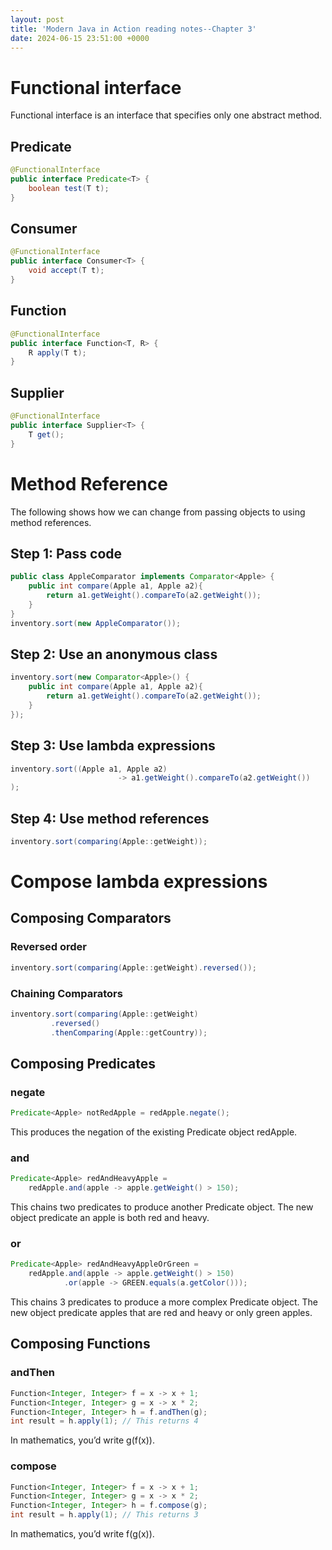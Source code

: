 ```yaml
---
layout: post
title: 'Modern Java in Action reading notes--Chapter 3'
date: 2024-06-15 23:51:00 +0000
---
```

# Functional interface
Functional interface is an interface that specifies only one abstract method.

## Predicate
```java
@FunctionalInterface
public interface Predicate<T> {
    boolean test(T t);
}
```

## Consumer
```java
@FunctionalInterface
public interface Consumer<T> {
    void accept(T t);
}
```

## Function
```java
@FunctionalInterface
public interface Function<T, R> {
    R apply(T t);
}
```

## Supplier
```java
@FunctionalInterface
public interface Supplier<T> {
    T get();
}
```

# Method Reference
The following shows how we can change from passing objects to using method references.
## Step 1: Pass code
```java
public class AppleComparator implements Comparator<Apple> {
    public int compare(Apple a1, Apple a2){
        return a1.getWeight().compareTo(a2.getWeight());
    }
}
inventory.sort(new AppleComparator());
```
## Step 2: Use an anonymous class
```java
inventory.sort(new Comparator<Apple>() {
    public int compare(Apple a1, Apple a2){
        return a1.getWeight().compareTo(a2.getWeight());
    }
});
```
## Step 3: Use lambda expressions
```java
inventory.sort((Apple a1, Apple a2)
                        -> a1.getWeight().compareTo(a2.getWeight())
);
```
## Step 4: Use method references
```java
inventory.sort(comparing(Apple::getWeight));
```
# Compose lambda expressions
## Composing Comparators
### Reversed order
```java
inventory.sort(comparing(Apple::getWeight).reversed());
```
### Chaining Comparators
```java
inventory.sort(comparing(Apple::getWeight)
         .reversed()
         .thenComparing(Apple::getCountry));
```
## Composing Predicates
### negate
```java
Predicate<Apple> notRedApple = redApple.negate();
```
This produces the negation of the existing Predicate object redApple.
### and
```java
Predicate<Apple> redAndHeavyApple =
    redApple.and(apple -> apple.getWeight() > 150);
```
This chains two predicates to produce another Predicate object. The new object predicate an apple is both red and heavy.
### or
```java
Predicate<Apple> redAndHeavyAppleOrGreen =
    redApple.and(apple -> apple.getWeight() > 150)
            .or(apple -> GREEN.equals(a.getColor()));
```
This chains 3 predicates to produce a more complex Predicate object. The new object predicate apples that are red and heavy or only green apples. 
## Composing Functions
### andThen
```java
Function<Integer, Integer> f = x -> x + 1;
Function<Integer, Integer> g = x -> x * 2;
Function<Integer, Integer> h = f.andThen(g);
int result = h.apply(1); // This returns 4
```
In mathematics, you’d write g(f(x)).
### compose
```java
Function<Integer, Integer> f = x -> x + 1;
Function<Integer, Integer> g = x -> x * 2;
Function<Integer, Integer> h = f.compose(g);
int result = h.apply(1); // This returns 3
```
In mathematics, you’d write f(g(x)).
